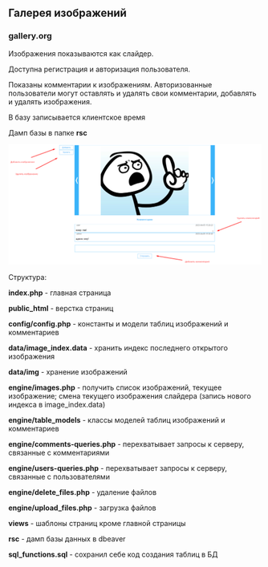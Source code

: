 ## Галерея изображений
### gallery.org

Изображения показываются как слайдер.

Доступна регистрация и авторизация пользователя.

Показаны комментарии к изображениям. Авторизованные пользователи могут оставлять и удалять свои комментарии, добавлять и удалять изображения.

В базу записывается клиентское время

Дамп базы в папке **rsc**

![схема](/rsc/Screenshot_1.png)

Структура:

**index.php** - главная страница

**public_html** - верстка страниц

**config/config.php** - константы и модели таблиц изображений и комментариев

**data/image_index.data** - хранить индекс последнего открытого изображения

**data/img** - хранение изображений

**engine/images.php** - получить список изображений, текущее изображение; смена текущего изображения слайдера (запись нового индекса в image_index.data)

**engine/table_models** - классы моделей таблиц изображений и комментариев

**engine/comments-queries.php** - перехватывает запросы к серверу, связанные с комментариями

**engine/users-queries.php** - перехватывает запросы к серверу, связанные с пользователями

**engine/delete_files.php** - удаление файлов

**engine/upload_files.php** - загрузка файлов

**views** - шаблоны страниц кроме главной страницы

**rsc** - дамп базы данных в dbeaver

**sql_functions.sql** - сохранил себе код создания таблиц в БД

